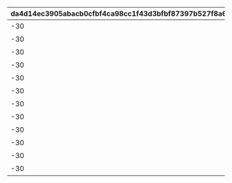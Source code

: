 |da4d14ec3905abacb0cfbf4ca98cc1f43d3bfbf87397b527f8a6bee78ba51efb|558467a0405db075634abc60f926d9e660a46ee611b14596724d815ffec4928b|5584005744f2a68246bbc62def424a88f0c965384c3c633967a2cb5b6f110532|61f8e1c4450380cf0623ae8fd5a5935362961b1fe8e53c5ec68355a3d085f639|bae55b4f13afd59ca61b98d27baf2977217e09263fd572c4afce56c513b200d2|c70bee81dfc091fca737663dbde2f7fca9c5329518c641b6fb0ae9870e5a109d|6efb8eea31665e8b440eabf0ca93fba46dca817582609a904b17b519059d997e|631375a310a16b60c3ef671c94d67466e7438f370841f4e9aa4cda3ed5273ef3|f857ff494570e1e4367a4f0e38e41ea65c636701ba2c425cf87a6c38ef870154|63e48f3d04cc8f8f33c0ac104e0d50892bf53a434e33140f098d40f1e2cd2abb|7677a8d1972c465d506e09e591c95e90f0bf88b36512826cb2dff49186beaddd|7897aa3ae076310746aa97f972511d010d6c6f9d5d58c8ff61ae66a73c4be2f3|686b4540a95be552531d1ffd0bcb6a2a28b4bf78b2abbea54fa949ffc55fe252|91f76e7d58d4c856c3e6bdec1fe85ecfb0d533c25c14741a031230fdba1ea44d|1eb373f8c735f5a30e6d5aabe6bb150ae763877f4d74304fad86707e2c63508d|
| --- | --- | --- | --- | --- | --- | --- | --- | --- | --- | --- | --- | --- | --- | --- |
|-30|bgm_M220|-75|？？？|2|800100101|100584|100000|1|0|bgm_M220|90|100584|1001001|350|
|-30|bgm_M220|-75|？？？|2|800100102|100584|100000|1|0|bgm_M220|90|100584|1001002|350|
|-30|bgm_M220|-75|？？？|2|800100103|100584|100000|1|0|bgm_M220|90|100584|1001003|350|
|-30|bgm_M221|-75|？？？|2|800100101|100584|100000|1|0|bgm_M221|90|100584|1001004|350|
|-30|bgm_M221|-75|？？？|2|800100102|100584|100000|1|0|bgm_M221|90|100584|1001005|350|
|-30|bgm_M221|-75|？？？|2|800100103|100584|100000|1|0|bgm_M221|90|100584|1001006|350|
|-30|bgm_M220|-75|？？？|2|800100201|100584|100000|1|0|bgm_M220|90|100584|1002001|350|
|-30|bgm_M220|-75|？？？|2|800100202|100584|100000|1|0|bgm_M220|90|100584|1002002|350|
|-30|bgm_M220|-75|？？？|2|800100203|100584|100000|1|0|bgm_M220|90|100584|1002003|350|
|-30|bgm_M221|-75|？？？|2|800100201|100584|100000|1|0|bgm_M221|90|100584|1002004|350|
|-30|bgm_M221|-75|？？？|2|800100202|100584|100000|1|0|bgm_M221|90|100584|1002005|350|
|-30|bgm_M221|-75|？？？|2|800100203|100584|100000|1|0|bgm_M221|90|100584|1002006|350|